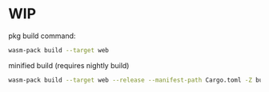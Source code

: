 # WIP

pkg build command:

```zsh
wasm-pack build --target web
```

minified build (requires nightly build)
```zsh
wasm-pack build --target web --release --manifest-path Cargo.toml -Z build-std=panic_abort,std -Z build-std-features=panic_immediate_abort
```
